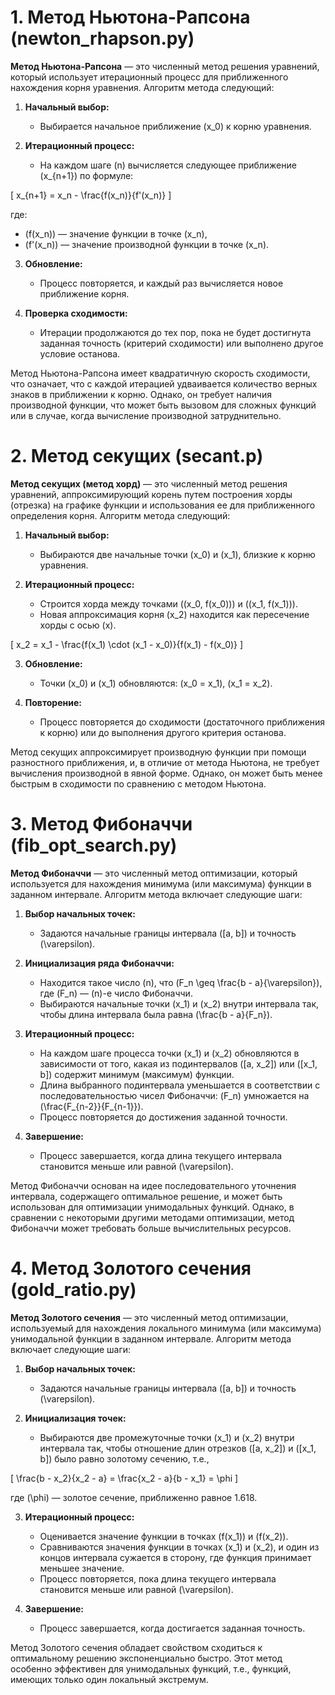 # 1. Метод Ньютона-Рапсона (newton_rhapson.py)
**Метод Ньютона-Рапсона** — это численный метод решения уравнений, который использует итерационный процесс для приближенного нахождения корня уравнения. Алгоритм метода следующий:

1. **Начальный выбор:**
   - Выбирается начальное приближение \(x_0\) к корню уравнения.

2. **Итерационный процесс:**
   - На каждом шаге \(n\) вычисляется следующее приближение \(x_{n+1}\) по формуле:

\[
x_{n+1} = x_n - \frac{f(x_n)}{f'(x_n)}
\]

   где:
   - \(f(x_n)\) — значение функции в точке \(x_n\),
   - \(f'(x_n)\) — значение производной функции в точке \(x_n\).

3. **Обновление:**
   - Процесс повторяется, и каждый раз вычисляется новое приближение корня.

4. **Проверка сходимости:**
   - Итерации продолжаются до тех пор, пока не будет достигнута заданная точность (критерий сходимости) или выполнено другое условие останова.

Метод Ньютона-Рапсона имеет квадратичную скорость сходимости, что означает, что с каждой итерацией удваивается количество верных знаков в приближении к корню. Однако, он требует наличия производной функции, что может быть вызовом для сложных функций или в случае, когда вычисление производной затруднительно.
# 2. Метод секущих (secant.p)
**Метод секущих (метод хорд)** — это численный метод решения уравнений, аппроксимирующий корень путем построения хорды (отрезка) на графике функции и использования ее для приближенного определения корня. Алгоритм метода следующий:

1. **Начальный выбор:**
   - Выбираются две начальные точки \(x_0\) и \(x_1\), близкие к корню уравнения.

2. **Итерационный процесс:**
   - Строится хорда между точками \((x_0, f(x_0))\) и \((x_1, f(x_1))\).
   - Новая аппроксимация корня \(x_2\) находится как пересечение хорды с осью \(x\).

\[
x_2 = x_1 - \frac{f(x_1) \cdot (x_1 - x_0)}{f(x_1) - f(x_0)}
\]

3. **Обновление:**
   - Точки \(x_0\) и \(x_1\) обновляются: \(x_0 = x_1\), \(x_1 = x_2\).

4. **Повторение:**
   - Процесс повторяется до сходимости (достаточного приближения к корню) или до выполнения другого критерия останова.

Метод секущих аппроксимирует производную функции при помощи разностного приближения, и, в отличие от метода Ньютона, не требует вычисления производной в явной форме. Однако, он может быть менее быстрым в сходимости по сравнению с методом Ньютона.
# 3. Метод Фибоначчи (fib_opt_search.py)
**Метод Фибоначчи** — это численный метод оптимизации, который используется для нахождения минимума (или максимума) функции в заданном интервале. Алгоритм метода включает следующие шаги:

1. **Выбор начальных точек:**
   - Задаются начальные границы интервала \([a, b]\) и точность \(\varepsilon\).

2. **Инициализация ряда Фибоначчи:**
   - Находится такое число \(n\), что \(F_n \geq \frac{b - a}{\varepsilon}\), где \(F_n\) — \(n\)-е число Фибоначчи.
   - Выбираются начальные точки \(x_1\) и \(x_2\) внутри интервала так, чтобы длина интервала была равна \(\frac{b - a}{F_n}\).

3. **Итерационный процесс:**
   - На каждом шаге процесса точки \(x_1\) и \(x_2\) обновляются в зависимости от того, какая из подинтервалов \([a, x_2]\) или \([x_1, b]\) содержит минимум (максимум) функции.
   - Длина выбранного подинтервала уменьшается в соответствии с последовательностью чисел Фибоначчи: \(F_n\) умножается на \(\frac{F_{n-2}}{F_{n-1}}\).
   - Процесс повторяется до достижения заданной точности.

4. **Завершение:**
   - Процесс завершается, когда длина текущего интервала становится меньше или равной \(\varepsilon\).

Метод Фибоначчи основан на идее последовательного уточнения интервала, содержащего оптимальное решение, и может быть использован для оптимизации унимодальных функций. Однако, в сравнении с некоторыми другими методами оптимизации, метод Фибоначчи может требовать больше вычислительных ресурсов.

# 4. Метод Золотого сечения (gold_ratio.py)
**Метод Золотого сечения** — это численный метод оптимизации, используемый для нахождения локального минимума (или максимума) унимодальной функции в заданном интервале. Алгоритм метода включает следующие шаги:

1. **Выбор начальных точек:**
   - Задаются начальные границы интервала \([a, b]\) и точность \(\varepsilon\).

2. **Инициализация точек:**
   - Выбираются две промежуточные точки \(x_1\) и \(x_2\) внутри интервала так, чтобы отношение длин отрезков \([a, x_2]\) и \([x_1, b]\) было равно золотому сечению, т.е.,

\[
\frac{b - x_2}{x_2 - a} = \frac{x_2 - a}{b - x_1} = \phi
\]

где \(\phi\) — золотое сечение, приближенно равное 1.618.

3. **Итерационный процесс:**
   - Оценивается значение функции в точках \(f(x_1)\) и \(f(x_2)\).
   - Сравниваются значения функции в точках \(x_1\) и \(x_2\), и один из концов интервала сужается в сторону, где функция принимает меньшее значение.
   - Процесс повторяется, пока длина текущего интервала становится меньше или равной \(\varepsilon\).

4. **Завершение:**
   - Процесс завершается, когда достигается заданная точность.

Метод Золотого сечения обладает свойством сходиться к оптимальному решению экспоненциально быстро. Этот метод особенно эффективен для унимодальных функций, т.е., функций, имеющих только один локальный экстремум.
